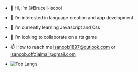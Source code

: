 - 👋 Hi, I’m @Bruceli-iscool
- 👀 I’m interested in language creation and app development
- 🌱 I’m currently learning Javascript and Css
- 💞️ I’m looking to collaborate on a rts game
- 📫 How to reach me isanoob1897@outlook.com or isanoob.offcialmail@gmail.com

- ![Top Langs](https://github-readme-stats.vercel.app/api/top-langs/?username=Bruceli-iscool&layout=compact&theme=transparent)
  



<!---
Bruceli-iscool/Bruceli-iscool is a ✨ special ✨ repository because its `README.md` (this file) appears on your GitHub profile.
You can click the Preview link to take a look at your changes.
--->
